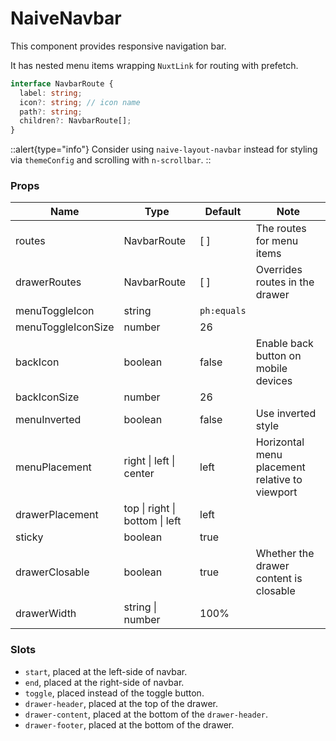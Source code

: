 # NaiveNavbar

This component provides responsive navigation bar.

It has nested menu items wrapping `NuxtLink` for routing with prefetch.

```ts
interface NavbarRoute {
  label: string;
  icon?: string; // icon name
  path?: string;
  children?: NavbarRoute[];
}
```

::alert{type="info"}
Consider using `naive-layout-navbar` instead for styling via `themeConfig` and scrolling with `n-scrollbar`.
::

### Props

| **Name**           | **Type**                       | **Default** | **Note**                                       |
| ------------------ | ------------------------------ | ----------- | ---------------------------------------------- |
| routes             | NavbarRoute                    | \[ ]        | The routes for menu items                      |
| drawerRoutes       | NavbarRoute                    | \[ ]        | Overrides routes in the drawer                 |
| menuToggleIcon     | string                         | `ph:equals` |                                                |
| menuToggleIconSize | number                         | 26          |                                                |
| backIcon           | boolean                        | false       | Enable back button on mobile devices           |
| backIconSize       | number                         | 26          |                                                |
| menuInverted       | boolean                        | false       | Use inverted style                             |
| menuPlacement      | right \| left \| center        | left        | Horizontal menu placement relative to viewport |
| drawerPlacement    | top \| right \| bottom \| left | left        |                                                |
| sticky             | boolean                        | true        |                                                |
| drawerClosable     | boolean                        | true        | Whether the drawer content is closable         |
| drawerWidth        | string \| number               | 100%        |                                                |

### Slots

- `start`, placed at the left-side of navbar.
- `end`, placed at the right-side of navbar.
- `toggle`, placed instead of the toggle button.
- `drawer-header`, placed at the top of the drawer.
- `drawer-content`, placed at the bottom of the `drawer-header`.
- `drawer-footer`, placed at the bottom of the drawer.
